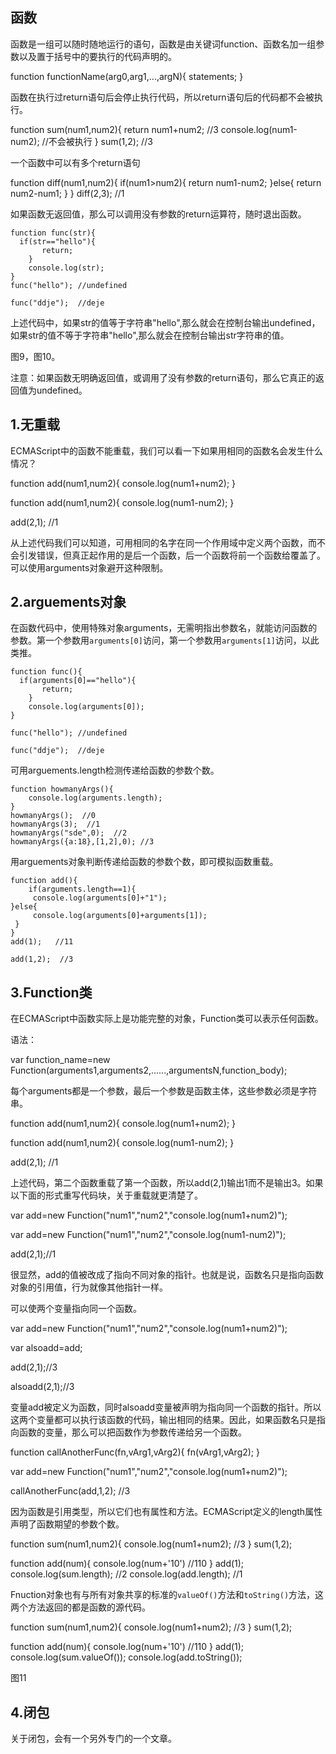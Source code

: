 ## 函数

函数是一组可以随时随地运行的语句，函数是由关键词function、函数名加一组参数以及置于括号中的要执行的代码声明的。

function functionName(arg0,arg1,...,argN){
	statements;
}

函数在执行过return语句后会停止执行代码，所以return语句后的代码都不会被执行。

function sum(num1,num2){
	return num1+num2;  //3
	console.log(num1-num2); //不会被执行
}
sum(1,2);     //3

一个函数中可以有多个return语句

function diff(num1,num2){
	if(num1>num2){
	return num1-num2;
 }else{
    return num2-num1;
  }
}
diff(2,3);   //1

如果函数无返回值，那么可以调用没有参数的return运算符，随时退出函数。

```
function func(str){
  if(str=="hello"){
	   return;
	}
	console.log(str);
}
func("hello"); //undefined

func("ddje");  //deje
```

上述代码中，如果str的值等于字符串"hello",那么就会在控制台输出undefined，如果str的值不等于字符串"hello",那么就会在控制台输出str字符串的值。

图9，图10。

注意：如果函数无明确返回值，或调用了没有参数的return语句，那么它真正的返回值为undefined。

## 1.无重载

ECMAScript中的函数不能重载，我们可以看一下如果用相同的函数名会发生什么情况？

function add(num1,num2){
	console.log(num1+num2);
}

function add(num1,num2){
	console.log(num1-num2);
}

add(2,1);  //1

从上述代码我们可以知道，可用相同的名字在同一个作用域中定义两个函数，而不会引发错误，但真正起作用的是后一个函数，后一个函数将前一个函数给覆盖了。可以使用arguments对象避开这种限制。

## 2.arguements对象

在函数代码中，使用特殊对象arguments，无需明指出参数名，就能访问函数的参数。第一个参数用`arguments[0]`访问，第一个参数用`arguments[1]`访问，以此类推。

```
function func(){
  if(arguments[0]=="hello"){
	   return;
	}
	console.log(arguments[0]);
}

func("hello"); //undefined

func("ddje");  //deje
```

可用arguements.length检测传递给函数的参数个数。

```
function howmanyArgs(){
	console.log(arguments.length);
}
howmanyArgs();  //0
howmanyArgs(3);  //1
howmanyArgs("sde",0);  //2
howmanyArgs({a:18},[1,2],0); //3
```
用arguements对象判断传递给函数的参数个数，即可模拟函数重载。

```
function add(){
	if(arguments.length==1){
	 console.log(arguments[0]+"1");
}else{
	 console.log(arguments[0]+arguments[1]);
 }
}
add(1);   //11

add(1,2);  //3
```

## 3.Function类

在ECMAScript中函数实际上是功能完整的对象，Function类可以表示任何函数。

语法：

var function_name=new Function(arguments1,arguments2,......,argumentsN,function_body);

每个arguments都是一个参数，最后一个参数是函数主体，这些参数必须是字符串。

function add(num1,num2){
	console.log(num1+num2);
}

function add(num1,num2){
	console.log(num1-num2);
}

add(2,1);  //1

上述代码，第二个函数重载了第一个函数，所以add(2,1)输出1而不是输出3。如果以下面的形式重写代码块，关于重载就更清楚了。

var add=new Function("num1","num2","console.log(num1+num2)");

var add=new Function("num1","num2","console.log(num1-num2)");

add(2,1);//1

很显然，add的值被改成了指向不同对象的指针。也就是说，函数名只是指向函数对象的引用值，行为就像其他指针一样。

可以使两个变量指向同一个函数。

var add=new Function("num1","num2","console.log(num1+num2)");

var alsoadd=add;

add(2,1);//3

alsoadd(2,1);//3

变量add被定义为函数，同时alsoadd变量被声明为指向同一个函数的指针。所以这两个变量都可以执行该函数的代码，输出相同的结果。因此，如果函数名只是指向函数的变量，那么可以把函数作为参数传递给另一个函数。

function callAnotherFunc(fn,vArg1,vArg2){
	fn(vArg1,vArg2);
}

var add=new Function("num1","num2","console.log(num1+num2)");

callAnotherFunc(add,1,2);   //3

因为函数是引用类型，所以它们也有属性和方法。ECMAScript定义的length属性声明了函数期望的参数个数。

function sum(num1,num2){
	console.log(num1+num2); //3
}
sum(1,2);

 function add(num){
   console.log(num+'10') //110
}
add(1);
console.log(sum.length);  //2
console.log(add.length);  //1

Fnuction对象也有与所有对象共享的标准的`valueOf()`方法和`toString()`方法，这两个方法返回的都是函数的源代码。

function sum(num1,num2){
	console.log(num1+num2); //3
}
sum(1,2);

 function add(num){
   console.log(num+'10') //110
}
add(1);
console.log(sum.valueOf());
console.log(add.toString());

图11


## 4.闭包

关于闭包，会有一个另外专门的一个文章。
